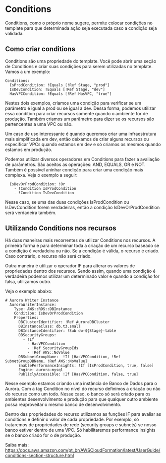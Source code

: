 # Conditions

Conditions, como o próprio nome sugere, permite colocar condições no template para que determinada ação seja executada caso a condição seja validada.

## Como criar conditions

Conditions são uma propriedade do template. Você pode abrir uma seção de Conditions e criar suas condições para serem utilizadas no template. Vamos a um exemplo:

```
Conditions:
  IsProdCondition: !Equals [!Ref Stage, "prod"]
  IsDevCondition: !Equals [!Ref Stage, "dev"]
  HasVPCCondition: !Equals [!Ref HasVPC, "true"]

```

Nestes dois exemplos, criamos uma condição para verificar se um parâmetro é igual a prod ou se igual a dev. Dessa forma, podemos utilizar essa condition para criar recursos somente quando o ambiente for de produção. Também criamos um parâmetro para dizer se os recursos são pertencentes a uma VPC ou não.

Um caso de uso interessante é quando queremos criar uma infraestrutura mais simplificada em dev, então deixamos de criar alguns recursos ou especificar VPCs quando estamos em dev e só criamos os mesmos quando estamos em produção.

Podemos utilizar diversos operadores em Conditions para fazer a avaliação de parâmetros. São aceitos as operações: AND, EQUALS, OR e NOT. Também é possível aninhar condição para criar uma condição mais complexa. Veja o exemplo a seguir:

```
  IsDevOrProdCondition: !Or 
    - !Condition IsProdCondition
    - !Condition IsDevCondition
```

Nesse caso, se uma das duas condições IsProdCondition ou IsDevCondition forem verdadeiras, então a condição IsDevOrProdCondition será verdadeira também.

## Utilizando Conditions nos recursos

Há duas maneiras mais recorrentes de utilizar Conditions nos recursos. A primeira forma é para determinar toda a criação de um recurso baseado se a condição é verdadeira ou não. Se a condição é válida, o recurso é criado. Caso contrário, o recurso não será criado.

Outra maneira é utilizar o operador IF para alterar os valores de propriedades dentro dos recursos. Sendo assim, quando uma condição é verdadeira podemos utilizar um determinado valor e quando a condição for falsa, utilizamos outro.

 Veja o exemplo abaixo:

```
# Aurora Writer Instance
  AuroraWriterInstance:
    Type: AWS::RDS::DBInstance
    Condition: IsDevOrProdCondition
    Properties: 
      DBClusterIdentifier: !Ref AuroraDBCluster
      DBInstanceClass: db.t3.small
      DBInstanceIdentifier: !Sub dw-${Stage}-table
      DBSecurityGroups: 
        - !If
          - HasVPCCondition
          - !Ref SecurityGroupIds
          - !Ref AWS::NoValue
      DBSubnetGroupName:  !If [HasVPCCondition, !Ref SubnetGroupDBName, !Ref AWS::NoValue]
      EnablePerformanceInsights: !If [IsProdCondition, true, false]
      Engine: aurora-mysql
      PubliclyAccessible: !If [HasVPCCondition, false, true]
```

Nesse exemplo estamos criando uma instância de Banco de Dados para o Aurora. Com a tag Condition no nível do recurso definimos a criação ou não do recurso como um todo. Nesse caso, o banco só será criado para os ambientes desenvolvimento e produção para que qualquer outro ambiente possa reaproveitar o mesmo banco de desenvolvimento.

Dentro das propriedades do recurso utilizamos as funções IF para avaliar as conditions e definir o valor de cada propriedade. Por exemplo, só trataremos de propriedades de rede (security groups e subnets) se nosso banco estiver dentro de uma VPC. Só habilitaremos performance insights se o banco criado for o de produção.


Saiba mais: 
https://docs.aws.amazon.com/pt_br/AWSCloudFormation/latest/UserGuide/conditions-section-structure.html


